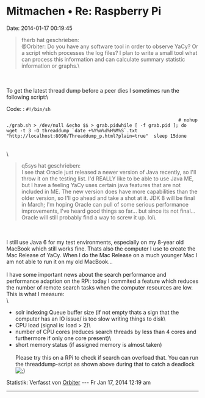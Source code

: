 Mitmachen • Re: Raspberry Pi
============================

Date: 2014-01-17 00:19:45

> <div>
>
> fherb hat geschrieben:\
> \@Orbiter: Do you have any software tool in order to observe YaCy? Or
> a script which processes the log files? I plan to write a small tool
> what can process this information and can calculate summary statistic
> information or graphs.\
>
> </div>

\
\
To get the latest thread dump before a peer dies I sometimes run the
following script:\

Code: 
:   `` #!/bin/sh                                                                                                                                                                                           # nohup ./grab.sh > /dev/null &echo $$ > grab.pidwhile [ -f grab.pid ]; do  wget -t 3 -O threaddump_`date +%Y%m%d%H%M%S`.txt "http://localhost:8090/Threaddump_p.html?plain=true"  sleep 15done ``

\
\

> <div>
>
> q5sys hat geschrieben:\
> I see that Oracle just released a newer version of Java recently, so
> I\'ll throw it on the testing list. I\'d REALLY like to be able to use
> Java ME, but I have a feeling YaCy uses certain java features that are
> not included in ME. The new version does have more capabilities than
> the older version, so I\'ll go ahead and take a shot at it. JDK 8 will
> be final in March; I\'m hoping Oracle can pull of some serious
> performance improvements, I\'ve heard good things so far\... but since
> its not final\... Oracle will still probably find a way to screw it
> up. lol\
>
> </div>

\
\
I still use Java 6 for my test environments, especially on my 8-year old
MacBook which still works fine. Thats also the computer I use to create
the Mac Release of YaCy. When I do the Mac Release on a much younger Mac
I am not able to run it on my old MacBook\...\
\
I have some important news about the search performance and performance
adaption on the RPi: today I commited a feature which reduces the number
of remote search tasks when the computer resources are low. This is what
I measure:\
\
- solr indexing Queue buffer size (if not empty thats a sign that the
computer has an IO issue/ is too slow writing things to disk\
- CPU load (signal is: load \> 2)\
- number of CPU cores (reduces search threads by less than 4 cores and
furthermore if only one core present)\
- short memory status (if assigned memory is almost taken)\
\
Please try this on a RPi to check if search can overload that. You can
run the threaddump-script as shown above during that to catch a deadlock
![;)](http://forum.yacy-websuche.de/images/smilies/icon_e_wink.gif "Wink")

Statistik: Verfasst von
[Orbiter](http://forum.yacy-websuche.de/memberlist.php?mode=viewprofile&u=2)
--- Fr Jan 17, 2014 12:19 am

------------------------------------------------------------------------
